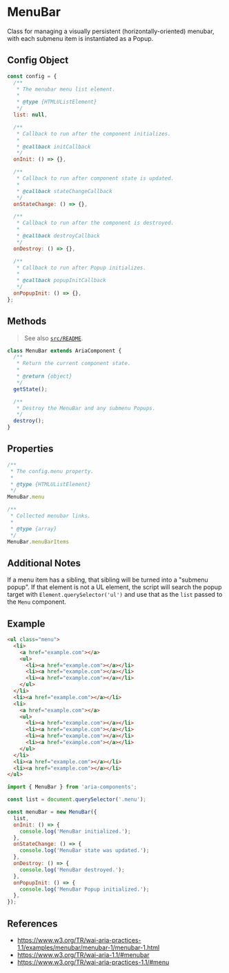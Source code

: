 MenuBar
=======

Class for managing a visually persistent (horizontally-oriented) menubar, with 
each submenu item is instantiated as a Popup.

## Config Object

```javascript
const config = {
  /**
   * The menubar menu list element.
   *
   * @type {HTMLUListElement}
   */
  list: null,

  /**
   * Callback to run after the component initializes.
   * 
   * @callback initCallback
   */
  onInit: () => {},

  /**
   * Callback to run after component state is updated.
   * 
   * @callback stateChangeCallback
   */
  onStateChange: () => {},

  /**
   * Callback to run after the component is destroyed.
   * 
   * @callback destroyCallback
   */
  onDestroy: () => {},

  /**
   * Callback to run after Popup initializes.
   * 
   * @callback popupInitCallback
   */
  onPopupInit: () => {},
};
```

## Methods

> See also [`src/README`](../).

```javascript
class MenuBar extends AriaComponent {
  /**
   * Return the current component state.
   *
   * @return {object}
   */
  getState();

  /**
   * Destroy the MenuBar and any submenu Popups.
   */
  destroy();
}
```

## Properties

```javascript
/**
 * The config.menu property.
 *
 * @type {HTMLUListElement}
 */
MenuBar.menu
```

```javascript
/**
 * Collected menubar links.
 *
 * @type {array}
 */
MenuBar.menuBarItems
```

## Additional Notes

If a menu item has a sibling, that sibling will be turned into a "submenu popup".
If that element is not a UL element, the script will search the popup target with
`Element.querySelector('ul')` and use that as the `list` passed to the `Menu` 
component.

## Example

```html
<ul class="menu">
  <li>
    <a href="example.com"></a>
    <ul>
      <li><a href="example.com"></a></li>
      <li><a href="example.com"></a></li>
      <li><a href="example.com"></a></li>
    </ul>
  </li>
  <li><a href="example.com"></a></li>
  <li>
    <a href="example.com"></a>
    <ul>
      <li><a href="example.com"></a></li>
      <li><a href="example.com"></a></li>
      <li><a href="example.com"></a></li>
      <li><a href="example.com"></a></li>
    </ul>
  </li>
  <li><a href="example.com"></a></li>
  <li><a href="example.com"></a></li>
</ul>
```

```javascript
import { MenuBar } from 'aria-components';

const list = document.querySelector('.menu');

const menuBar = new MenuBar({
  list,
  onInit: () => {
    console.log('MenuBar initialized.');
  },
  onStateChange: () => {
    console.log('MenuBar state was updated.');
  },
  onDestroy: () => {
    console.log('MenuBar destroyed.');
  },
  onPopupInit: () => {
    console.log('MenuBar Popup initialized.');
  },
});
```

## References

- https://www.w3.org/TR/wai-aria-practices-1.1/examples/menubar/menubar-1/menubar-1.html
- https://www.w3.org/TR/wai-aria-1.1/#menubar
- https://www.w3.org/TR/wai-aria-practices-1.1/#menu
